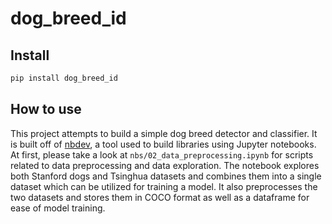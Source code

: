 # dog_breed_id


<!-- WARNING: THIS FILE WAS AUTOGENERATED! DO NOT EDIT! -->


## Install

``` sh
pip install dog_breed_id
```

## How to use
 This project attempts to build a simple dog breed detector and classifier. It is built off of [nbdev](https://nbdev.fast.ai/), a tool used to build libraries using Jupyter notebooks. At first, please take a look at `nbs/02_data_preprocessing.ipynb` for scripts related to data preprocessing and data exploration. The notebook explores both Stanford dogs and Tsinghua datasets and combines them into a single dataset which can be utilized for training a model. It also preprocesses the two datasets and stores them in COCO format as well as a dataframe for ease of model training. 
